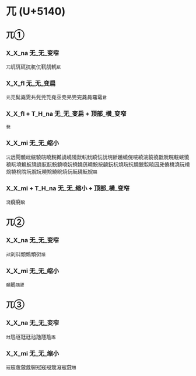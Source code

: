 # 兀 (U+5140)

## 兀①

### X_X_na 无_无_变窄
`兀`屼阢矹扤杌㐳靰䑢軏`鼿`

### X_X_fl 无_无_变扁
`元`芫髨嶤䨌㒫髡莞笎堯坖尭㫕筦完蕘㫯黿鼋`䲶`

### X_X_fl + T_H_na 无_无_变扁 + 顶部_横_变窄
`発`

### X_X_mi 无_无_缩小 
`沅`远䦎髐岏綄驍皖䁱䴷䥵譊嶢隢䬧䡇䯈蹺忨䛃垸㫁趬蟯俒唍繞浣饒徺翫貦睆輐䖾憢穘盶墝䰫蚖獟遶䏓朊鲩鐃嘵妧撓嬈䓕皢鯇捖䶧鈨杬燒琓抏膮鋎䯘暁园兏僥橈澆玩襓烷㹓梡院阮脘坃曉羦鱙晥焼㐾酛磽魭㛡`㚁`

### X_X_mi + T_H_na 无_无_缩小 + 顶部_横_变窄
`溌`㾱廃`醗`

## 兀②

### X_X_na 无_无_变窄
`邧`刓㪴顽䲮頑衏`䪲`

### X_X_mi 无_无_缩小
`顤`䴃`鵍㹕`

## 兀③

### X_X_na 无_无_变窄
`㝴`䲫㒮尫㒬兘虺豗卼`尶`

### X_X_mi 无_无_缩小
`㓂`窛蔲䓻蔻䳹冠寇冦簆滱宼蒄`翹`